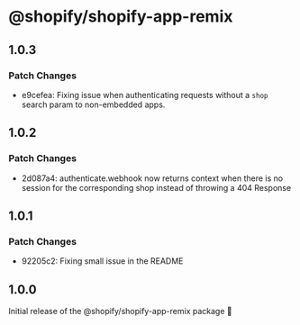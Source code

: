 # @shopify/shopify-app-remix

## 1.0.3

### Patch Changes

- e9cefea: Fixing issue when authenticating requests without a `shop` search param to non-embedded apps.

## 1.0.2

### Patch Changes

- 2d087a4: authenticate.webhook now returns context when there is no session for the corresponding shop instead of throwing a 404 Response

## 1.0.1

### Patch Changes

- 92205c2: Fixing small issue in the README

## 1.0.0

Initial release of the @shopify/shopify-app-remix package 🎉
